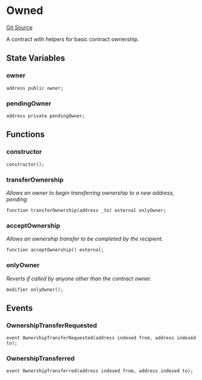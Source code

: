 # Owned
[Git Source](https://github.com/larrythecucumber321/protocol/blob/aabf2c9d4120808940fb3be9193cb66ea71ac351/contracts/plugins/mocks/EACAggregatorProxyMock.sol)

A contract with helpers for basic contract ownership.


## State Variables
### owner

```solidity
address public owner;
```


### pendingOwner

```solidity
address private pendingOwner;
```


## Functions
### constructor


```solidity
constructor();
```

### transferOwnership

*Allows an owner to begin transferring ownership to a new address,
pending.*


```solidity
function transferOwnership(address _to) external onlyOwner;
```

### acceptOwnership

*Allows an ownership transfer to be completed by the recipient.*


```solidity
function acceptOwnership() external;
```

### onlyOwner

*Reverts if called by anyone other than the contract owner.*


```solidity
modifier onlyOwner();
```

## Events
### OwnershipTransferRequested

```solidity
event OwnershipTransferRequested(address indexed from, address indexed to);
```

### OwnershipTransferred

```solidity
event OwnershipTransferred(address indexed from, address indexed to);
```

